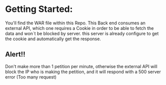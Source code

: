 # Getting Started:
You'll find the WAR file within this Repo.
This Back end consumes an external API, which one requires a Cookie in order to be able to fetch the data and won´t be blocked by server.
this server is already configure to get the cookie and automatically get the response.
## Alert!!
Don't make more than 1 petition per minute, otherwise the external API will block the IP who is making the petition, and it will respond with a 500 server error (Too many request)
